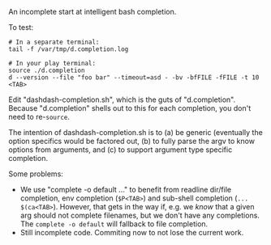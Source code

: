 An incomplete start at intelligent bash completion.

To test:

    # In a separate terminal:
    tail -f /var/tmp/d.completion.log

    # In your play terminal:
    source ./d.completion
    d --version --file "foo bar" --timeout=asd - -bv -bfFILE -fFILE -t 10 <TAB>

Edit "dashdash-completion.sh", which is the guts of "d.completion". Because
"d.completion" shells out to this for each completion, you don't need to
re-`source`.

The intention of dashdash-completion.sh is to (a) be generic (eventually the
option specifics would be factored out, (b) to fully parse the argv to know
options from arguments, and (c) to support argument type specific
completion.

Some problems:
- We use "complete -o default ..." to benefit from readline dir/file
  completion, env completion (`$P<TAB>`) and sub-shell completion
  (`... $(ca<TAB>`). However, that gets in the way if, e.g. we
  *know* that a given arg should not complete filenames, but we
  don't have any completions. The `complete -o default` will
  fallback to file completion.
- Still incomplete code. Commiting now to not lose the current work.
